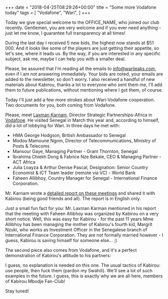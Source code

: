 +++
date = "2018-04-25T08:29:26+00:00"
title = "Some more Vodafone today"
tags = [
    "Vodafone",
    "Wari",
]
+++

Today we give special welcome to the OFFICE_NAME, who joined our club recently. Gentlemen, you are very welcome and if you ever need anything - just let me know, I guarantee full transparency at all times!

<!--more-->

During the last day I received 5 new bids, the highest now stands at $51 000. And it looks like some of the players are just getting their appetite, so let's see, where it leads us. By the way, if you are interested in any specific subject, ask me, maybe I can help you with a smaller deal.

Please, be assured that I'm reading all the emails to info@warileaks.com, even if I am not answering immediately. Your bids are noted, your emails are added to the newsletter, so don't worry. I also received a handful of new materials about Kabirou, thanks a lot to everyone who sent them me, I'll add them to future publications, without mentioning where I got them, of course.

Today I'll just add a few more strokes about Wari-Vodafone cooperation. Two documents for you, both coming from Vodafone.

Please, meet [Laxman Karnam](mailto:laxman.karnam@vodafone.com), Director Strategic Partnerships-Africa in [Vodafone](https://www.vodafone.com/). He visited Senegal in March this year and, according to himself, did a lot of lobbying for Wari. In three days he met with:
- HMA George Hodgson, British Ambassador to Senegal
- Modou Mamoune Ngom, Director of Telecommunications, Ministry of Posts & Telecoms
- Mansour Gaye, Managing Partner - Grant Thornton, Senegal
- Ibrahima Chiekh Dong & Fabrice Nze Bekale, CEO & Managing Partner - ACT Africa
- Julia Loayza & Arthur Denise Pascal, Designation: Senior Country Economist & ICT Team leader (remote via VC) - World Bank
- Faheen Allibhoy, Country Manager for Senegal - International Finance Corporation.

Mr. Karnam wrote a [detailed report on these meetings](https://res.cloudinary.com/vincentstradic/image/upload/v1524484343/postseven/Senegal_Visit_-_notes_March_2018_ver_1.0.pdf) and shared it with Kabirou (being good friends and all). The report is in English only.

Just a small fun fact for you: Mr. Laxman Karman mentioned in his report that the meeting with Faheen Allibhoy was organized by Kabirou on a very short notice. Well, this was easy for Kabirou - for the past 11 years Mme Allibhoy has been managing the mother of Kabirou's fourth kid, Margrit Nzuki, who works as Investment Officer in the Senegalese branch of International Finance Corporation. They are not formally married however - I guess, Kabirou is saving himself for someone else... ;)

The second piece also comes from Vodafone, and it's a perfect demonstration of Kabirou's attitude to his partners:

I guess, no explanation is needed on this one. The usual tactics of Kabirou: use people, then fuck them (pardon my Swahili). We'll see a lot of such examples in the future. I guess, this is exactly why we are all here, members of Kabirou Mbodje Fan-Club!

Stay tuned!
